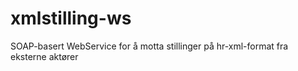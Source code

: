 # xmlstilling-ws
SOAP-basert WebService for å motta stillinger på hr-xml-format fra eksterne aktører 
